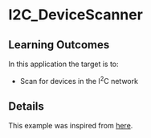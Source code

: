 # I2C_DeviceScanner

## Learning Outcomes
In this application the target is to:
- Scan for devices in the I<sup>2</sup>C network

## Details
This example was inspired from [here](https://community.st.com/s/question/0D50X00009XkXxzSAF/i2c-address-scan-not-working-for-some-i2c-slave-devices).